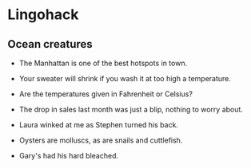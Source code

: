 # Lingohack

## Ocean creatures

* The Manhattan is one of the best hotspots in town.

* Your sweater will shrink if you wash it at too high a temperature.

* Are the temperatures given in Fahrenheit or Celsius?

* The drop in sales last month was just a blip, nothing to worry about.

* Laura winked at me as Stephen turned his back.

* Oysters are molluscs, as are snails and cuttlefish.

* Gary's had his hard bleached.


